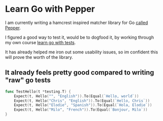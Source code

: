 # Learn Go with Pepper

I am currently writing a hamcrest inspired matcher library for Go [called Pepper](https://github.com/quii/pepper). 

I figured a good way to test it, would be to dogfood it, by working through my own course [learn go with tests](https://github.com/quii/learn-go-with-tests). 

It has already helped me iron out some usability issues, so im confident this will prove the worth of the library. 

## It already feels pretty good compared to writing "raw" go tests

```go
func TestHello(t *testing.T) {
	Expect(t, Hello("", "English")).To(Equal(`Hello, world`))
	Expect(t, Hello("Chris", "English")).To(Equal(`Hello, Chris`))
	Expect(t, Hello("Elodie", "Spanish")).To(Equal(`Hola, Elodie`))
	Expect(t, Hello("Milo", "French")).To(Equal(`Bonjour, Milo`))
}
```
